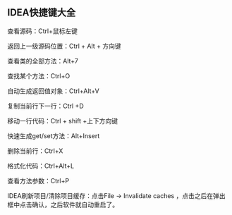 ## IDEA快捷键大全

查看源码：Ctrl+鼠标左键

返回上一级源码位置：Ctrl + Alt + 方向键

查看类的全部方法：Alt+7

查找某个方法：Ctrl+O

自动生成返回值对象：Ctrl+Alt+V

复制当前行下一行：Ctrl +D

移动一行代码：Ctrl + shift +上下方向键

快速生成get/set方法：Alt+Insert

删除当前行：Ctrl+X 

格式化代码：Ctrl+Alt+L

查看方法参数：Ctrl+P

IDEA刷新项目/清除项目缓存：点击File -> Invalidate caches ，点击之后在弹出框中点击确认，之后软件就自动重启了。





